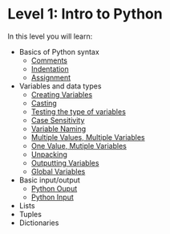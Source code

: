 # Level 1: Intro to Python
In this level you will learn:
- Basics of Python syntax
  - [Comments](https://github.com/Arce-Mdina/Python-Guide/blob/main/Guides/Level%201/python-syntax.md#python-comments)
  - [Indentation](https://github.com/Arce-Mdina/Python-Guide/blob/main/Guides/Level%201/python-syntax.md#python-indentation)
  - [Assignment](https://github.com/Arce-Mdina/Python-Guide/blob/main/Guides/Level%201/python-syntax.md#python-assignment)
- Variables and data types
  - [Creating Variables](https://github.com/Arce-Mdina/Python-Guide/blob/main/Guides/Level%201/python-variables.md#creating-variables)
  - [Casting](https://github.com/Arce-Mdina/Python-Guide/blob/main/Guides/Level%201/python-variables.md#casting)
  - [Testing the type of variables](https://github.com/Arce-Mdina/Python-Guide/blob/main/Guides/Level%201/python-variables.md#testing-the-type)
  - [Case Sensitivity](https://github.com/Arce-Mdina/Python-Guide/blob/main/Guides/Level%201/python-variables.md#case-sensitivity)
  - [Variable Naming](https://github.com/Arce-Mdina/Python-Guide/blob/main/Guides/Level%201/python-variables.md#variable-naming)
  - [Multiple Values, Multiple Variables](https://github.com/Arce-Mdina/Python-Guide/blob/main/Guides/Level%201/python-variables.md#multiple-values-multiple-variables)
  - [One Value, Mutiple Variables](https://github.com/Arce-Mdina/Python-Guide/blob/main/Guides/Level%201/python-variables.md#one-value-mutiple-variables)
  - [Unpacking](https://github.com/Arce-Mdina/Python-Guide/blob/main/Guides/Level%201/python-variables.md#unpacking)
  - [Outputting Variables](https://github.com/Arce-Mdina/Python-Guide/blob/main/Guides/Level%201/python-variables.md#outputting-variables)
  - [Global Variables](https://github.com/Arce-Mdina/Python-Guide/blob/main/Guides/Level%201/python-variables.md#global-variables)
- Basic input/output
  - [Python Ouput](https://github.com/Arce-Mdina/Python-Guide/blob/main/Guides/Level%201/python-input-output.md#python-output)
  - [Python Input](https://github.com/Arce-Mdina/Python-Guide/blob/main/Guides/Level%201/python-input-output.md#python-input)
- Lists
- Tuples
- Dictionaries
